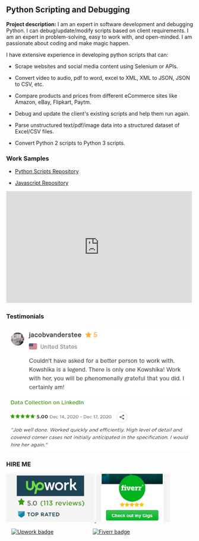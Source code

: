 ## Python Scripting and Debugging

**Project description:** 
I am an expert in software development and debugging Python. I can debug/update/modify scripts based on client requirements. I am an expert in problem-solving, easy to work with, and open-minded. I am passionate about coding and make magic happen.


I have extensive experience in developing python scripts that can:

  - Scrape websites and social media content using Selenium or APIs.

  - Convert video to audio, pdf to word, excel to XML, XML to JSON, JSON to CSV, etc.

  - Compare products and prices from different eCommerce sites like Amazon, eBay, Flipkart, Paytm.
  
  - Debug and update the client's existing scripts and help them run again.

  - Parse unstructured text/pdf/image data into a structured dataset of Excel/CSV files.

  - Convert Python 2 scripts to Python 3 scripts.
  


### Work Samples

  - <a href="https://github.com/kowshika-n/Python-Scrapers" target="_blank">Python Scripts Repository</a>

  - <a href="https://github.com/kowshika-n/WebScraping_Userscripts" target="_blank">Javascript Repository</a>


  <iframe width="500" height="300" src="https://www.youtube.com/embed/F4O9TB-VRj0" frameborder="0" allow="accelerometer; autoplay; clipboard-write; encrypted-media; gyroscope; picture-in-picture" allowfullscreen></iframe>
  
  

### Testimonials

<img src="images/testimonial4.png?raw=true"/>
<br/>
<img src="images/testimonial6.png?raw=true"/>


### HIRE ME

<p float="left">
  <a href="https://www.upwork.com/services/product/i-will-debug-your-existing-python-scripts-to-help-you-fix-issues-1314550606372876288/">
  <img src="images/UpworkJobs.png" alt="Kowshika Upwork Freelancer Python Debugging" width="238" />
  </a>
  
  <a href="https://www.fiverr.com/kowshikanagaraj/debug-your-existing-python-scripts-to-help-you-fix-issues/">
  <img src="images/FiverrGigs.png" alt="Kowshika Fiverr Python Debugging" width="200"/>
  </a>
</p>


&emsp;[![Upwork badge](https://img.shields.io/badge/HIRE_ME_ON-UPWORK-14a800.svg)](https://www.upwork.com/o/profiles/users/~01839791ddb1ede3fa/) &emsp;&emsp;&emsp;&emsp;&emsp;&emsp;&emsp; [![Fiverr badge](https://img.shields.io/badge/HIRE_ME_ON-FIVERR-1dbf73.svg)](https://www.fiverr.com/kowshikanagaraj/) 
